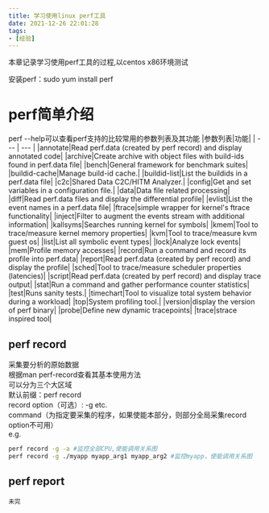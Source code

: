 ```yaml
---
title: 学习使用linux perf工具
date: 2021-12-26 22:01:28
tags:
- [经验]
---
```

本章记录学习使用perf工具的过程,以centos x86环境测试

安装perf：sudo yum install perf

# perf简单介绍

perf --help可以查看perf支持的比较常用的参数列表及其功能
|参数列表|功能|
| --- | --- |
|annotate|Read perf.data (created by perf record) and display annotated code|
|archive|Create archive with object files with build-ids found in perf.data file|
|bench|General framework for benchmark suites|
|buildid-cache|Manage build-id cache.|
|buildid-list|List the buildids in a perf.data file|
|c2c|Shared Data C2C/HITM Analyzer.|
|config|Get and set variables in a configuration file.|
|data|Data file related processing|
|diff|Read perf.data files and display the differential profile|
|evlist|List the event names in a perf.data file|
|ftrace|simple wrapper for kernel's ftrace functionality|
|inject|Filter to augment the events stream with additional information|
|kallsyms|Searches running kernel for symbols|
|kmem|Tool to trace/measure kernel memory properties|
|kvm|Tool to trace/measure kvm guest os|
|list|List all symbolic event types|
|lock|Analyze lock events|
|mem|Profile memory accesses|
|record|Run a command and record its profile into perf.data|
|report|Read perf.data (created by perf record) and display the profile|
|sched|Tool to trace/measure scheduler properties (latencies)|
|script|Read perf.data (created by perf record) and display trace output|
|stat|Run a command and gather performance counter statistics|
|test|Runs sanity tests.|
|timechart|Tool to visualize total system behavior during a workload|
|top|System profiling tool.|
|version|display the version of perf binary|
|probe|Define new dynamic tracepoints|
|trace|strace inspired tool|

## perf record
采集要分析的原始数据</br>
根据man perf-record查看其基本使用方法</br>
可以分为三个大区域</br>
默认前缀：perf record</br>
record option（可选）: -g etc.</br>
command（为指定要采集的程序，如果使能本部分，则部分全局采集record option不可用）</br>
e.g.
```bash
perf record -g -a #监控全部CPU,使能调用关系图
perf record -g ./myapp myapp_arg1 myapp_arg2 #监控myapp，使能调用关系图
```
## perf report


```未完```
